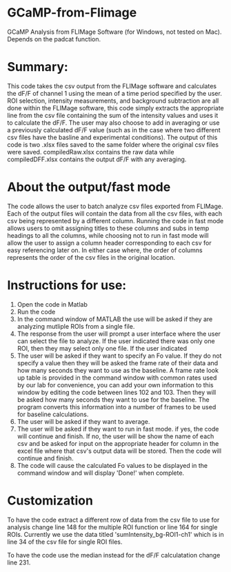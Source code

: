 # GCaMP-from-Flimage
GCaMP Analysis from FLIMage Software (for Windows, not tested on Mac). Depends on the padcat function.

# Summary:
This code takes the csv output from the FLIMage software and calculates the dF/F of channel 1 using the mean of a time period specified by the user.
ROI selection, intensity measurements, and background subtraction are all done within the FLIMage software, this code simply extracts the appropriate line from the csv file containing the sum of the intensity values and uses it to calculate the dF/F. The user may also choose to add in averaging or use a previously calculated dF/F value (such as in the case where two different csv files have the basline and experimental conditions). The output of this code is two .xlsx files saved to the same folder where the original csv files were saved. compiledRaw.xlsx contains the raw data while compiledDFF.xlsx contains the output dF/F with any averaging.

# About the output/fast mode
The code allows the user to batch analyze csv files exported from FLIMage. Each of the output files will contain the data from all the csv files, with each csv being represented by a different column. Running the code in fast mode allows users to omit assigning titles to these columns and subs in temp headings to all the columns, while choosing not to run in fast mode will allow the user to assign a column header corresponding to each csv for easy referencing later on. In either case where, the order of columns represents the order of the csv files in the original location.

# Instructions for use:
1. Open the code in Matlab
2. Run the code
3. In the command window of MATLAB the use will be asked if they are analyzing mutliple ROIs from a single file. 
4. The response from the user will prompt a user interface where the user can select the file to analyze. If the user indicated there was only one ROI, then they may select only one file. If the user indicated
5. The user will be asked if they want to specify an Fo value. If they do not specify a value then they will be asked the frame rate of their data and how many seconds they want to use as the baseline. A frame rate look up table is provided in the command window with common rates used by our lab for convenience, you can add your own information to this window by editing the code between lines 102 and 103. Then they will be asked how many seconds they want to use for the baseline. The program converts this information into a number of frames to be used for baseline calculations.
6. The user will be asked if they want to average.
7. The user will be asked if they want to run in fast mode. if yes, the code will continue and finish. If no, the user will be show the name of each csv and be asked for input on the appropriate header for column in the excel file where that csv's output data will be stored. Then the code will continue and finish.
8. The code will cause the calculated Fo values to be displayed in the command window and will display 'Done!' when complete.

# Customization

To have the code extract a different row of data from the csv file to use for analysis change line 148 for the multiple ROI function or line 164 for single ROIs. Currently we use the data titled 'sumIntensity_bg-ROI1-ch1' which is in line 34 of the csv file for single ROI files.

To have the code use the median instead for the dF/F calculatation change line 231.
